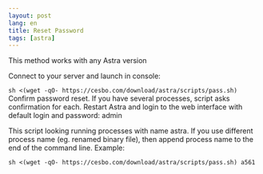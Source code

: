 ```yaml
---
layout: post
lang: en
title: Reset Password
tags: [astra]
---
```


This method works with any Astra version

<!-- more -->
Connect to your server and launch in console:

`sh <(wget -qO- https://cesbo.com/download/astra/scripts/pass.sh)`  
Confirm password reset. If you have several processes, script asks confirmation for each. 
Restart Astra and login to the web interface with default login and password: admin  

This script looking running processes with name astra. If you use different process name (eg. renamed binary file), then append process name to the end of the command line. Example:

`sh <(wget -qO- https://cesbo.com/download/astra/scripts/pass.sh) a561`
